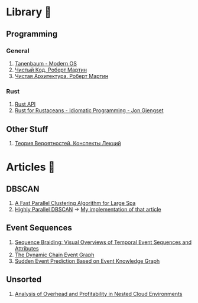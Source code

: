 # Library 📖

## Programming

### General

1. [Tanenbaum - Modern OS](https://github.com/archeoss/books/blob/master/Tanenbaum_OS.pdf "Tanenbaum_OS.pdf")
2. [Чистый Код. Роберт Мартин](<https://github.com/archeoss/books/blob/master/chistyj_kod_-_sozdanie_analiz_i_refaktoring_(2013).pdf>)
3. [Чистая Архитектура. Роберт Мартин](<https://github.com/archeoss/books/blob/master/Chistaja_arhitektura_(2018).pdf>)

### Rust

1. [Rust API](https://willcrichton.net/rust-api-type-patterns/registries.html)
2. [Rust for Rustaceans - Idiomatic Programming - Jon Gjengset](https://github.com/archeoss/books/blob/master/Rust%20for%20Rustaceans_%20Idiomatic%20Programming%20-%20Jon%20Gjengset.pdf "Rust for Rustaceans_ Idiomatic Programming - Jon Gjengset.pdf")

## Other Stuff

1. [Теория Вероятностей. Конспекты Лекций](https://github.com/archeoss/books/blob/master/%D0%A2%D0%B5%D0%BE%D1%80%D0%B8%D1%8F%20%D0%92%D0%B5%D1%80%D0%BE%D1%8F%D1%82%D0%BD%D0%BE%D1%81%D1%82%D0%B5%D0%B9.%20%D0%9A%D0%BE%D0%BD%D1%81%D0%BF%D0%B5%D0%BA%D1%82%D1%8B.pdf)

# Articles 📘

## DBSCAN

1. [A Fast Parallel Clustering Algorithm for Large Spa](https://github.com/archeoss/books/blob/master/articles/A_Fast_Parallel_Clustering_Algorithm_for_Large_Spa.pdf)
2. [Highly Parallel DBSCAN](https://github.com/archeoss/books/blob/master/articles/HPDBSCAN.pdf) -> [My implementation of that article](https://github.com/archeoss/bmstu-aa-5th-sem/blob/master/lab_04/src/dbscan/para_model.rs)

## Event Sequences

1. [Sequence Braiding: Visual Overviews of Temporal Event Sequences and Attributes](https://github.com/archeoss/books/blob/master/articles/DiBartolomeo2020SequenceBraiding.pdf)
2. [The Dynamic Chain Event Graph](https://github.com/archeoss/books/blob/master/articles/The_dynamic_chain_event_graph.pdf)
3. [Sudden Event Prediction Based on Event Knowledge Graph](https://github.com/archeoss/books/blob/master/articles/applsci-12-11195.pdf)

## Unsorted

1. [Analysis of Overhead and Profitability in Nested Cloud Environments](https://github.com/archeoss/books/blob/master/articles/Analysis_of_overhead_and_profitability_i.pdf)
